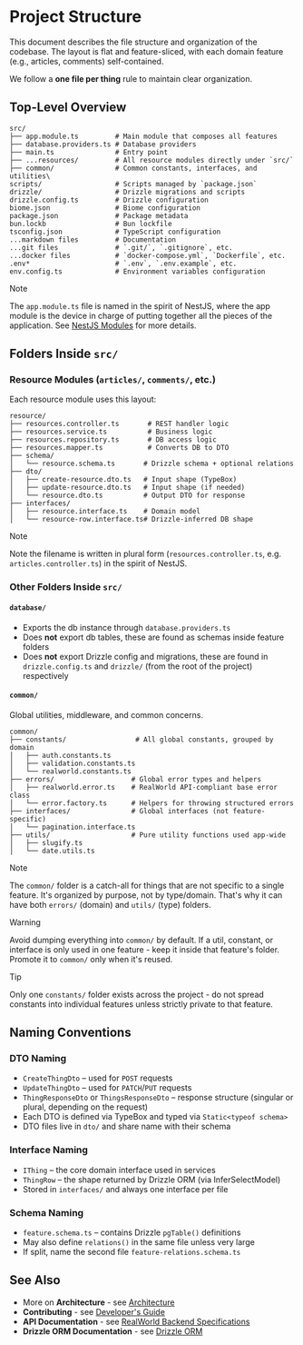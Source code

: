 # Project Structure

This document describes the file structure and organization of the codebase. The layout is flat and feature-sliced, with each domain feature (e.g., articles, comments) self-contained.

We follow a **one file per thing** rule to maintain clear organization.

## Top-Level Overview

```plaintext
src/
├── app.module.ts         # Main module that composes all features
├── database.providers.ts # Database providers
├── main.ts               # Entry point
├── ...resources/         # All resource modules directly under `src/`
├── common/               # Common constants, interfaces, and utilities\
scripts/                  # Scripts managed by `package.json`
drizzle/                  # Drizzle migrations and scripts
drizzle.config.ts         # Drizzle configuration
biome.json                # Biome configuration
package.json              # Package metadata
bun.lockb                 # Bun lockfile
tsconfig.json             # TypeScript configuration
...markdown files         # Documentation
...git files              # `.git/`, `.gitignore`, etc.
...docker files           # `docker-compose.yml`, `Dockerfile`, etc.
.env*                     # `.env`, `.env.example`, etc.
env.config.ts             # Environment variables configuration
```

> [!NOTE]
> The `app.module.ts` file is named in the spirit of NestJS, where the app module is the device in charge of putting together all the pieces of the application. See [NestJS Modules](https://docs.nestjs.com/modules) for more details.

## Folders Inside `src/`

### Resource Modules (`articles/`, `comments/`, etc.)

Each resource module uses this layout:

```plaintext
resource/
├── resources.controller.ts       # REST handler logic
├── resources.service.ts          # Business logic
├── resources.repository.ts       # DB access logic
├── resources.mapper.ts           # Converts DB to DTO
├── schema/
│   └── resource.schema.ts       # Drizzle schema + optional relations
├── dto/
│   ├── create-resource.dto.ts   # Input shape (TypeBox)
│   ├── update-resource.dto.ts   # Input shape (if needed)
│   └── resource.dto.ts          # Output DTO for response
├── interfaces/
│   ├── resource.interface.ts    # Domain model
│   └── resource-row.interface.ts# Drizzle-inferred DB shape
```

> [!NOTE]
> Note the filename is written in plural form (`resources.controller.ts`, e.g. `articles.controller.ts`) in the spirit of NestJS.

### Other Folders Inside `src/`

#### `database/`

- Exports the db instance through `database.providers.ts`
- Does **not** export db tables, these are found as schemas inside feature folders
- Does **not** export Drizzle config and migrations, these are found in `drizzle.config.ts` and `drizzle/` (from the root of the project) respectively

#### `common/`

Global utilities, middleware, and common concerns.

```plaintext
common/
├── constants/                 # All global constants, grouped by domain
│   ├── auth.constants.ts
│   ├── validation.constants.ts
│   └── realworld.constants.ts
├── errors/                   # Global error types and helpers
│   ├── realworld.error.ts    # RealWorld API-compliant base error class
│   └── error.factory.ts      # Helpers for throwing structured errors
├── interfaces/               # Global interfaces (not feature-specific)
│   └── pagination.interface.ts
├── utils/                    # Pure utility functions used app-wide
│   ├── slugify.ts
│   └── date.utils.ts
```

> [!NOTE]
> The `common/` folder is a catch-all for things that are not specific to a single feature. It's organized by purpose, not by type/domain. That's why it can have both `errors/` (domain) and `utils/` (type) folders.

> [!WARNING]
> Avoid dumping everything into `common/` by default. If a util, constant, or interface is only used in one feature - keep it inside that feature's folder. Promote it to `common/` only when it's reused.

> [!TIP]
> Only one `constants/` folder exists across the project - do not spread constants into individual features unless strictly private to that feature.

## Naming Conventions

### DTO Naming

- `CreateThingDto` – used for `POST` requests
- `UpdateThingDto` – used for `PATCH`/`PUT` requests
- `ThingResponseDto` or `ThingsResponseDto` – response structure (singular or plural, depending on the request)
- Each DTO is defined via TypeBox and typed via `Static<typeof schema>`
- DTO files live in `dto/` and share name with their schema

### Interface Naming

- `IThing` – the core domain interface used in services
- `ThingRow` – the shape returned by Drizzle ORM (via InferSelectModel)
- Stored in `interfaces/` and always one interface per file

### Schema Naming

- `feature.schema.ts` – contains Drizzle `pgTable()` definitions
- May also define `relations()` in the same file unless very large
- If split, name the second file `feature-relations.schema.ts`

## See Also

- More on **Architecture** - see [Architecture](ARCHITECTURE.md)
- **Contributing** - see [Developer's Guide](CONTRIBUTING.md)
- **API Documentation** - see [RealWorld Backend Specifications](https://realworld-docs.netlify.app/specifications/backend/introduction/)
- **Drizzle ORM Documentation** - see [Drizzle ORM](https://orm.drizzle.team/)

